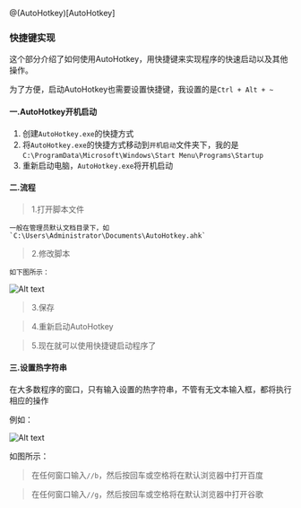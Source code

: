 @(AutoHotkey)[AutoHotkey]
### 快捷键实现

这个部分介绍了如何使用AutoHotkey，用快捷键来实现程序的快速启动以及其他操作。

为了方便，启动AutoHotkey也需要设置快捷键，我设置的是`Ctrl + Alt + ~`

#### 一.AutoHotkey开机启动
1. 创建`AutoHotkey.exe`的快捷方式
2. 将`AutoHotkey.exe`的快捷方式移动到`开机启动`文件夹下，我的是`C:\ProgramData\Microsoft\Windows\Start Menu\Programs\Startup`
3. 重新启动电脑，`AutoHotkey.exe`将开机启动

#### 二.流程
> 1.打开脚本文件
    
    一般在管理员默认文档目录下，如`C:\Users\Administrator\Documents\AutoHotkey.ahk`
    
> 2.修改脚本
    
    如下图所示：
    
![Alt text](data:image,local://捕获.PNG)

> 3.保存

> 4.重新启动AutoHotkey

> 5.现在就可以使用快捷键启动程序了

#### 三.设置热字符串
在大多数程序的窗口，只有输入设置的热字符串，不管有无文本输入框，都将执行相应的操作

例如：

![Alt text](data:image,local://捕获1.PNG)

如图所示：

> 在任何窗口输入`//b`，然后按回车或空格将在默认浏览器中打开百度

> 在任何窗口输入`//g`，然后按回车或空格将在默认浏览器中打开谷歌